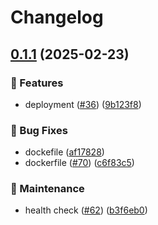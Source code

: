 # Changelog

## [0.1.1](https://github.com/lyqingye/bangumi-rs/compare/bangumi-v0.1.0...bangumi-v0.1.1) (2025-02-23)


### 🚀 Features

* deployment  ([#36](https://github.com/lyqingye/bangumi-rs/issues/36)) ([9b123f8](https://github.com/lyqingye/bangumi-rs/commit/9b123f81ccda62d4758f4162c54ccd29d7d1e1b8))


### 🐛 Bug Fixes

* dockefile ([af17828](https://github.com/lyqingye/bangumi-rs/commit/af178286257f5a9b5ebce6343d9eff46c7968f89))
* dockerfile ([#70](https://github.com/lyqingye/bangumi-rs/issues/70)) ([c6f83c5](https://github.com/lyqingye/bangumi-rs/commit/c6f83c518f86793fb759f682ca2cc1aa2750e270))


### 🔧 Maintenance

* health check ([#62](https://github.com/lyqingye/bangumi-rs/issues/62)) ([b3f6eb0](https://github.com/lyqingye/bangumi-rs/commit/b3f6eb03831558ac644a58070f3c90df854f90a8))
